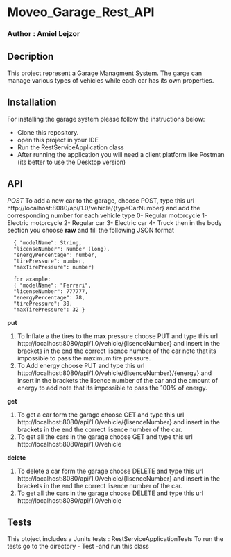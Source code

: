 # Moveo_Garage_Rest_API

### Author : Amiel Lejzor

## Decription

This project represent a Garage Managment System.
The garge can manage various types of vehicles while each car has its own properties.

## Installation
For installing the garage system please follow the instructions below:
* Clone this repository.
* open this project in your IDE 
* Run the RestServiceApplication class
* After running the application you will need a client platform like Postman (its better to use the Desktop version) 

## API
*POST*
  To add a new car to the garage,  choose POST, type this url http://localhost:8080/api/1.0/vehicle/{typeCarNumber}
  and add the corresponding number for each vehicle type
  0- Regular motorcycle
  1- Electric motorcycle
  2- Regular car
  3- Electric car
  4- Truck
  then in the body section you choose **raw** and fill the following JSON format
     
      { "modelName": String,
      "licenseNumber": Number (long),
      "energyPercentage": number,
      "tirePressure": number,
      "maxTirePressure": number}
      
      for axample:
      { "modelName": "Ferrari",
      "licenseNumber": 777777,
      "energyPercentage": 78,
      "tirePressure": 30,
      "maxTirePressure": 32 }
      
 
  **put**
  1) To Inflate a the tires to the max pressure choose PUT and type this url http://localhost:8080/api/1.0/vehicle/{lisenceNumber}
  and insert in the brackets in the end the correct lisence number of the car
  note that its impossible to pass the maximum tire pressure.
  2) To  Add energy choose PUT and type this url http://localhost:8080/api/1.0/vehicle/{lisenceNumber}/{energy}
  and insert in the brackets the lisence number of the car and the amount of energy to add
  note that its impossible to pass the 100% of energy.
  
  **get**
  1) To get a car form the garage choose GET and type this url http://localhost:8080/api/1.0/vehicle/{lisenceNumber}
  and insert in the brackets in the end the correct lisence number of the car.
  2) To get all the cars in the garage choose GET and type this url http://localhost:8080/api/1.0/vehicle
  
  **delete**
  1) To delete a car form the garage choose DELETE and type this url http://localhost:8080/api/1.0/vehicle/{lisenceNumber}
  and insert in the brackets in the end the correct lisence number of the car.
  2) To get all the cars in the garage choose DELETE and type this url http://localhost:8080/api/1.0/vehicle
  
  ## Tests
  This ptoject includes a Junits tests : RestServiceApplicationTests
  To run the tests go to the directory - Test -and run this class 




